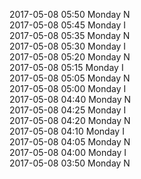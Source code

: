 2017-05-08 05:50 Monday  N  
2017-05-08 05:45 Monday  I  
2017-05-08 05:35 Monday  N  
2017-05-08 05:30 Monday  I  
2017-05-08 05:20 Monday  N  
2017-05-08 05:15 Monday  I  
2017-05-08 05:05 Monday  N  
2017-05-08 05:00 Monday  I  
2017-05-08 04:40 Monday  N  
2017-05-08 04:25 Monday  I  
2017-05-08 04:20 Monday  N  
2017-05-08 04:10 Monday  I  
2017-05-08 04:05 Monday  N  
2017-05-08 04:00 Monday  I  
2017-05-08 03:50 Monday  N  
